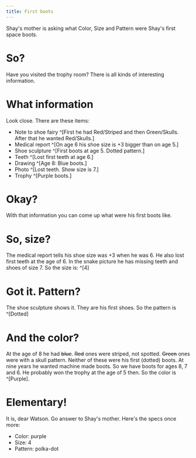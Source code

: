 ```yaml
---
title: First boots
---
```


Shay's mother is asking what Color, Size and Pattern were Shay's first space boots.

# So?
Have you visited the trophy room? There is all kinds of interesting information.

# What information
Look close. There are these items:
 - Note to shoe fairy ^[First he had Red/Striped and then Green/Skulls. After that he wanted Red/Skulls.]
 - Medical report ^[On age 6 his shoe size is +3 bigger than on age 5.]
 - Shoe sculpture ^[First boots at age 5. Dotted pattern.]
 - Teeth ^[Lost first teeth at age 6.]
 - Drawing ^[Age 8: Blue boots.]
 - Photo ^[Lost teeth. Show size is 7.]
 - Trophy ^[Purple boots.]

# Okay?
With that information you can come up what were his first boots like.

# So, size?
The medical report tells his shoe size was +3 when he was 6. He also lost first teeth at the age of 6. In the snake picture he has missing teeth and shoes of size 7.
So the size is: ^[4]

# Got it. Pattern?
The shoe sculpture shows it. They are his first shoes. So the pattern is ^[Dotted]

# And the color?
At the age of 8 he had ~~blue~~. ~~Red~~ ones were striped, not spotted. ~~Green~~ ones were with a skull pattern. Neither of these were his first (dotted) boots. At nine years he wanted machine made boots. So we have boots for ages 8, 7 and 6. He probably won the trophy at the age of 5 then. So the color is ^[Purple].

# Elementary!
It is, dear Watson. Go answer to Shay's mother. Here's the specs once more:
 - Color: purple
 - Size: 4
 - Pattern: polka-dot
